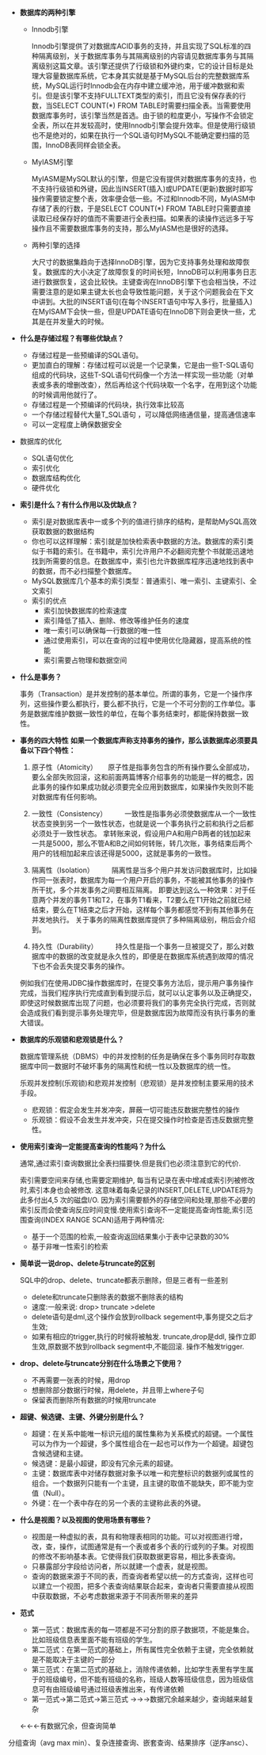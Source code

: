 - **数据库的两种引擎**

	- Innodb引擎

		Innodb引擎提供了对数据库ACID事务的支持，并且实现了SQL标准的四种隔离级别，关于数据库事务与其隔离级别的内容请见数据库事务与其隔离级别这篇文章。该引擎还提供了行级锁和外键约束，它的设计目标是处理大容量数据库系统，它本身其实就是基于MySQL后台的完整数据库系统，MySQL运行时Innodb会在内存中建立缓冲池，用于缓冲数据和索引。但是该引擎不支持FULLTEXT类型的索引，而且它没有保存表的行数，当SELECT COUNT(*) FROM TABLE时需要扫描全表。当需要使用数据库事务时，该引擎当然是首选。由于锁的粒度更小，写操作不会锁定全表，所以在并发较高时，使用Innodb引擎会提升效率。但是使用行级锁也不是绝对的，如果在执行一个SQL语句时MySQL不能确定要扫描的范围，InnoDB表同样会锁全表。

	- MyIASM引擎

		MyIASM是MySQL默认的引擎，但是它没有提供对数据库事务的支持，也不支持行级锁和外键，因此当INSERT(插入)或UPDATE(更新)数据时即写操作需要锁定整个表，效率便会低一些。不过和Innodb不同，MyIASM中存储了表的行数，于是SELECT COUNT(*) FROM TABLE时只需要直接读取已经保存好的值而不需要进行全表扫描。如果表的读操作远远多于写操作且不需要数据库事务的支持，那么MyIASM也是很好的选择。

	- 两种引擎的选择

		大尺寸的数据集趋向于选择InnoDB引擎，因为它支持事务处理和故障恢复。数据库的大小决定了故障恢复的时间长短，InnoDB可以利用事务日志进行数据恢复，这会比较快。主键查询在InnoDB引擎下也会相当快，不过需要注意的是如果主键太长也会导致性能问题，关于这个问题我会在下文中讲到。大批的INSERT语句(在每个INSERT语句中写入多行，批量插入)在MyISAM下会快一些，但是UPDATE语句在InnoDB下则会更快一些，尤其是在并发量大的时候。

- **什么是存储过程？有哪些优缺点？**
	- 存储过程是一些预编译的SQL语句。
	- 更加直白的理解：存储过程可以说是一个记录集，它是由一些T-SQL语句组成的代码块，这些T-SQL语句代码像一个方法一样实现一些功能（对单表或多表的增删改查），然后再给这个代码块取一个名字，在用到这个功能的时候调用他就行了。
	- 存储过程是一个预编译的代码块，执行效率比较高
	- 一个存储过程替代大量T_SQL语句 ，可以降低网络通信量，提高通信速率
	- 可以一定程度上确保数据安全

- 数据库的优化
	- SQL语句优化
	- 索引优化
	- 数据库结构优化
	- 硬件优化

- **索引是什么？有什么作用以及优缺点？**
	- 索引是对数据库表中一或多个列的值进行排序的结构，是帮助MySQL高效获取数据的数据结构
	- 你也可以这样理解：索引就是加快检索表中数据的方法。数据库的索引类似于书籍的索引。在书籍中，索引允许用户不必翻阅完整个书就能迅速地找到所需要的信息。在数据库中，索引也允许数据库程序迅速地找到表中的数据，而不必扫描整个数据库。
	- MySQL数据库几个基本的索引类型：普通索引、唯一索引、主键索引、全文索引
	- 索引的优点
		- 索引加快数据库的检索速度
		- 索引降低了插入、删除、修改等维护任务的速度
		- 唯一索引可以确保每一行数据的唯一性
		- 通过使用索引，可以在查询的过程中使用优化隐藏器，提高系统的性能
		- 索引需要占物理和数据空间
- **什么是事务？**

	事务（Transaction）是并发控制的基本单位。所谓的事务，它是一个操作序列，这些操作要么都执行，要么都不执行，它是一个不可分割的工作单位。事务是数据库维护数据一致性的单位，在每个事务结束时，都能保持数据一致性。

- **事务的四大特性**
	**如果一个数据库声称支持事务的操作，那么该数据库必须要具备以下四个特性：**
	1. 原子性（Atomicity）
　	原子性是指事务包含的所有操作要么全部成功，要么全部失败回滚，这和前面两篇博客介绍事务的功能是一样的概念，因此事务的操作如果成功就必须要完全应用到数据库，如果操作失败则不能对数据库有任何影响。

	2. 一致性（Consistency）
　　	一致性是指事务必须使数据库从一个一致性状态变换到另一个一致性状态，也就是说一个事务执行之前和执行之后都必须处于一致性状态。
	拿转账来说，假设用户A和用户B两者的钱加起来一共是5000，那么不管A和B之间如何转账，转几次账，事务结束后两个用户的钱相加起来应该还得是5000，这就是事务的一致性。
	3. 隔离性（Isolation）
　　	隔离性是当多个用户并发访问数据库时，比如操作同一张表时，数据库为每一个用户开启的事务，不能被其他事务的操作所干扰，多个并发事务之间要相互隔离。
	即要达到这么一种效果：对于任意两个并发的事务T1和T2，在事务T1看来，T2要么在T1开始之前就已经结束，要么在T1结束之后才开始，这样每个事务都感觉不到有其他事务在并发地执行。
	关于事务的隔离性数据库提供了多种隔离级别，稍后会介绍到。
	4. 持久性（Durability）
　　	持久性是指一个事务一旦被提交了，那么对数据库中的数据的改变就是永久性的，即便是在数据库系统遇到故障的情况下也不会丢失提交事务的操作。

	例如我们在使用JDBC操作数据库时，在提交事务方法后，提示用户事务操作完成，当我们程序执行完成直到看到提示后，就可以认定事务以及正确提交，即使这时候数据库出现了问题，也必须要将我们的事务完全执行完成，否则就会造成我们看到提示事务处理完毕，但是数据库因为故障而没有执行事务的重大错误。


- **数据库的乐观锁和悲观锁是什么？**

	数据库管理系统（DBMS）中的并发控制的任务是确保在多个事务同时存取数据库中同一数据时不破坏事务的隔离性和统一性以及数据库的统一性。

	乐观并发控制(乐观锁)和悲观并发控制（悲观锁）是并发控制主要采用的技术手段。
	- 悲观锁：假定会发生并发冲突，屏蔽一切可能违反数据完整性的操作
	- 乐观锁：假设不会发生并发冲突，只在提交操作时检查是否违反数据完整性。

- **使用索引查询一定能提高查询的性能吗？为什么**

	通常,通过索引查询数据比全表扫描要快.但是我们也必须注意到它的代价.

	索引需要空间来存储,也需要定期维护, 每当有记录在表中增减或索引列被修改时,索引本身也会被修改. 这意味着每条记录的INSERT,DELETE,UPDATE将为此多付出4,5 次的磁盘I/O. 因为索引需要额外的存储空间和处理,那些不必要的索引反而会使查询反应时间变慢.使用索引查询不一定能提高查询性能,索引范围查询(INDEX RANGE SCAN)适用于两种情况:
	- 基于一个范围的检索,一般查询返回结果集小于表中记录数的30%
	- 基于非唯一性索引的检索

- **简单说一说drop、delete与truncate的区别**

	SQL中的drop、delete、truncate都表示删除，但是三者有一些差别

	- delete和truncate只删除表的数据不删除表的结构
	- 速度:一般来说: drop> truncate >delete
	- delete语句是dml,这个操作会放到rollback segement中,事务提交之后才生效;
	- 如果有相应的trigger,执行的时候将被触发. truncate,drop是ddl, 操作立即生效,原数据不放到rollback segment中,不能回滚. 操作不触发trigger.

- **drop、delete与truncate分别在什么场景之下使用？**
	- 不再需要一张表的时候，用drop
	- 想删除部分数据行时候，用delete，并且带上where子句
	- 保留表而删除所有数据的时候用truncate

- **超键、候选键、主键、外键分别是什么？**
	- 超键：在关系中能唯一标识元组的属性集称为关系模式的超键。一个属性可以为作为一个超键，多个属性组合在一起也可以作为一个超键。超键包含候选键和主键。
	- 候选键：是最小超键，即没有冗余元素的超键。
	- 主键：数据库表中对储存数据对象予以唯一和完整标识的数据列或属性的组合。一个数据列只能有一个主键，且主键的取值不能缺失，即不能为空值（Null）。
	- 外键：在一个表中存在的另一个表的主键称此表的外键。

- **什么是视图？以及视图的使用场景有哪些？**
	- 视图是一种虚拟的表，具有和物理表相同的功能。可以对视图进行增，改，查，操作，试图通常是有一个表或者多个表的行或列的子集。对视图的修改不影响基本表。它使得我们获取数据更容易，相比多表查询。
	- 只暴露部分字段给访问者，所以就建一个虚表，就是视图。
	- 查询的数据来源于不同的表，而查询者希望以统一的方式查询，这样也可以建立一个视图，把多个表查询结果联合起来，查询者只需要直接从视图中获取数据，不必考虑数据来源于不同表所带来的差异


- **范式**
	- 第一范式：数据库表的每一项都是不可分割的原子数据项，不能是集合。比如班级信息表里面不能有班级的学生。
	- 第二范式：在第一范式的基础上，所有属性完全依赖于主键，完全依赖就是不能取决于主键的一部分
	- 第三范式：在第二范式的基础上，消除传递依赖，比如学生表里有学生属于的班级编号，但不能有班级的名称，班级人数等班级信息，因为班级信息可有由班级编号通过班级表推出来，有传递依赖
	- 第一范式->第二范式->第三范式
	→→→数据冗余越来越少，查询越来越复杂

	←←←有数据冗余，但查询简单

分组查询（avg max min）、复杂连接查询、嵌套查询、结果排序（逆序ansc）、
